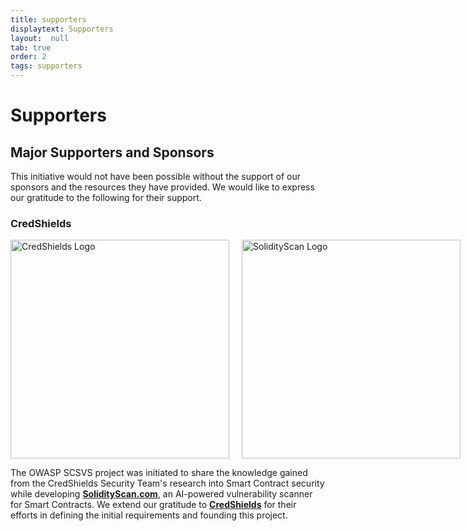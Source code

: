```yaml
---
title: supporters
displaytext: Supporters
layout:  null
tab: true
order: 2
tags: supporters
---
```


# Supporters

## Major Supporters and Sponsors

This initiative would not have been possible without the support of our sponsors and the resources they have provided. We would like to express our gratitude to the following for their support.

### CredShields

<div style="display: flex; align-items: center;">
    <img src="assets/images/credshields-logo.png" alt="CredShields Logo" style="margin-right: 20px; width: 350px;">
    <img src="assets/images/solidityscan-black-logo.png" alt="SolidityScan Logo" style="width: 350px;">
</div>

The OWASP SCSVS project was initiated to share the knowledge gained from the CredShields Security Team's research into Smart Contract security while developing [**SolidityScan.com**](https://solidityscan.com), an AI-powered vulnerability scanner for Smart Contracts. We extend our gratitude to [**CredShields**](https://credshields.com) for their efforts in defining the initial requirements and founding this project.


